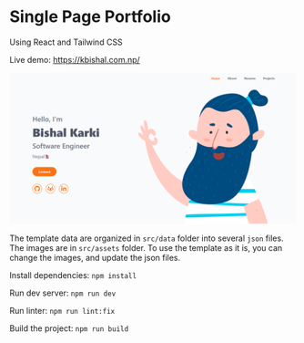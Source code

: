 # Single Page Portfolio
Using React and Tailwind CSS

Live demo: https://kbishal.com.np/

![img.png](img.png)

The template data are organized in `src/data` folder into several `json` files.
The images are in `src/assets` folder. To use the template as it is, you can change
the images, and update the json files.

Install dependencies:
`npm install`

Run dev server: `npm run dev`

Run linter: `npm run lint:fix`

Build the project: `npm run build`